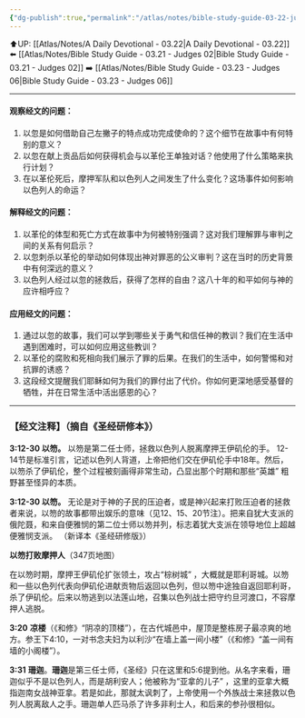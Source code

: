 ```yaml
---
{"dg-publish":true,"permalink":"/atlas/notes/bible-study-guide-03-22-judges-03-12-30/"}
---
```


⬆️UP: [[Atlas/Notes/A Daily Devotional - 03.22\|A Daily Devotional - 03.22]]
⬅️ [[Atlas/Notes/Bible Study Guide - 03.21 - Judges 02\|Bible Study Guide - 03.21 - Judges 02]]
➡️ [[Atlas/Notes/Bible Study Guide - 03.23 - Judges 06\|Bible Study Guide - 03.23 - Judges 06]] 

---

#### 观察经文的问题：

1. 以忽是如何借助自己左撇子的特点成功完成使命的？这个细节在故事中有何特别的意义？
2. 以忽在献上贡品后如何获得机会与以革伦王单独对话？他使用了什么策略来执行计划？
3. 在以革伦死后，摩押军队和以色列人之间发生了什么变化？这场事件如何影响以色列人的命运？

#### 解释经文的问题：

1. 以革伦的体型和死亡方式在故事中为何被特别强调？这对我们理解罪与审判之间的关系有何启示？
2. 以忽刺杀以革伦的举动如何体现出神对罪恶的公义审判？这在当时的历史背景中有何深远的意义？
3. 以色列人经过以忽的拯救后，获得了怎样的自由？这八十年的和平如何与神的应许相呼应？

#### 应用经文的问题：

1. 通过以忽的故事，我们可以学到哪些关于勇气和信任神的教训？我们在生活中遇到困难时，可以如何应用这些教训？
2. 以革伦的腐败和死相向我们展示了罪的后果。在我们的生活中，如何警惕和对抗罪的诱惑？
3. 这段经文提醒我们耶稣如何为我们的罪付出了代价。你如何更深地感受基督的牺牲，并在日常生活中活出感恩的心？

---
### 【经文注释】（摘自《圣经研修本》）

**3:12-30 以笏。** 以笏是第二任士师，拯救以色列人脱离摩押王伊矶伦的手。 12-14节是标准引言，记述以色列人背道，上帝把他们交在伊矶伦手中18年。然后，以笏杀了伊矶伦，整个过程被刻画得非常生动，凸显出那个时期和那些“英雄” 粗野甚至怪异的本质。

**3:12-30 以笏。** 无论是对于神的子民的压迫者，或是神兴起来打败压迫者的拯救者来说，以笏的故事都带出娱乐的意味（见12、15、20节注）。把来自犹大支派的俄陀聂，和来自便雅悯的第二位士师以笏并列，标志着犹大支派在领导地位上超越便雅悯支派。 （新译本《圣经研修版》）

**以笏打败摩押人**（347页地图）

在以笏时期，摩押王伊矶伦扩张领土，攻占“棕树城” ，大概就是耶利哥城。以笏和一些以色列代表向伊矶伦进献贡物后返回以色列，但以笏中途独自返回耶利哥，杀了伊矶伦。后来以笏逃到以法莲山地，召集以色列战士把守约旦河渡口，不容摩押人逃脱。

**3:20** **凉楼**（《和修》“阴凉的顶楼”），在古代城邑中，屋顶是整栋房子最凉爽的地方。参王下4:10，一对书念夫妇为以利沙“在墙上盖一间小楼”（《和修》“盖一间有墙的小阁楼”）。

**3:31** **珊迦**。**珊迦**是第三任士师，《圣经》只在这里和5:6提到他。从名字来看，珊迦似乎不是以色列人，而是胡利安人；他被称为“亚拿的儿子” ，这里的亚拿大概指迦南女战神亚拿。若是如此，那就太讽刺了，上帝使用一个外族战士来拯救以色列人脱离敌人之手。珊迦单人匹马杀了许多非利士人，和后来的参孙很相似。
